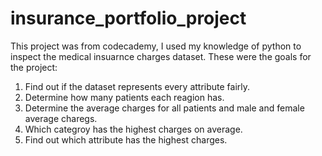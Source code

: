 # insurance_portfolio_project
This project was from codecademy, I used my knowledge of python to inspect the medical insuarnce charges dataset. These were the goals for the project:
1. Find out if the dataset represents every attribute fairly.
2. Determine how many patients each reagion has.
3. Determine the average charges for all patients and male and female average charegs.
4. Which categroy has the highest charges on average.
5. Find out which attribute has the highest charges.
